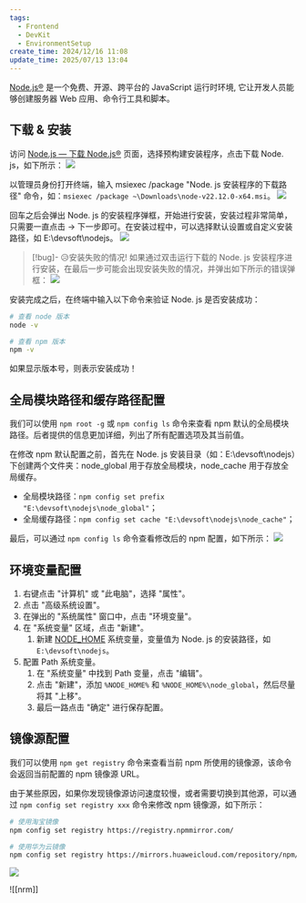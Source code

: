 ```yaml
---
tags:
  - Frontend
  - DevKit
  - EnvironmentSetup
create_time: 2024/12/16 11:08
update_time: 2025/07/13 13:04
---
```


[Node.js®](https://nodejs.org/zh-cn) 是一个免费、开源、跨平台的 JavaScript 运行时环境, 它让开发人员能够创建服务器 Web 应用、命令行工具和脚本。

## 下载 & 安装

访问 [Node.js — 下载 Node.js®](https://nodejs.org/zh-cn/download/prebuilt-installer) 页面，选择预构建安装程序，点击下载 Node. js，如下所示：
![](https://img.xiaorang.fun/202502251758104.png)

以管理员身份打开终端，输入 msiexec /package "Node. js 安装程序的下载路径" 命令，如：`msiexec /package ~\Downloads\node-v22.12.0-x64.msi`。
![](https://img.xiaorang.fun/202502251758105.png)

回车之后会弹出 Node. js 的安装程序弹框，开始进行安装，安装过程非常简单，只需要一直点击 → 下一步即可。在安装过程中，可以选择默认设置或自定义安装路径，如 E:\devsoft\nodejs。
![](https://img.xiaorang.fun/202502251758106.png)

> [!bug]- 😥安装失败的情况!
> 如果通过双击运行下载的 Node. js 安装程序进行安装，在最后一步可能会出现安装失败的情况，并弹出如下所示的错误弹框：
> ![](https://img.xiaorang.fun/202502251758107.png)

安装完成之后，在终端中输入以下命令来验证 Node. js 是否安装成功：

```bash
# 查看 node 版本
node -v

# 查看 npm 版本
npm -v
```

如果显示版本号，则表示安装成功！

## 全局模块路径和缓存路径配置

我们可以使用 `npm root -g` 或 `npm config ls` 命令来查看 npm 默认的全局模块路径。后者提供的信息更加详细，列出了所有配置选项及其当前值。

在修改 npm 默认配置之前，首先在 Node. js 安装目录（如：E:\devsoft\nodejs）下创建两个文件夹：node_global 用于存放全局模块，node_cache 用于存放全局缓存。

+ 全局模块路径：`npm config set prefix "E:\devsoft\nodejs\node_global"`；
+ 全局缓存路径：`npm config set cache "E:\devsoft\nodejs\node_cache"`；

最后，可以通过 `npm config ls` 命令查看修改后的 npm 配置，如下所示：
![](https://img.xiaorang.fun/202502251758108.png)

## 环境变量配置

1. 右键点击 "计算机" 或 "此电脑"，选择 "属性"。
2. 点击 "高级系统设置"。
3. 在弹出的 "系统属性" 窗口中，点击 "环境变量"。
4. 在 "系统变量" 区域，点击 "新建"。
    1. 新建 <u>NODE_HOME</u> 系统变量，变量值为 Node. js 的安装路径，如 `E:\devsoft\nodejs`。
5. 配置 Path 系统变量。
    1. 在 "系统变量" 中找到 Path 变量，点击 "编辑"。
    2. 点击 "新建"，添加 `%NODE_HOME%` 和 `%NODE_HOME%\node_global`，然后尽量将其 "上移"。
    3. 最后一路点击 "确定" 进行保存配置。

## 镜像源配置

我们可以使用 `npm get registry` 命令来查看当前 npm 所使用的镜像源，该命令会返回当前配置的 npm 镜像源 URL。

由于某些原因，如果你发现镜像源访问速度较慢，或者需要切换到其他源，可以通过 `npm config set registry xxx` 命令来修改 npm 镜像源，如下所示：

```bash
# 使用淘宝镜像
npm config set registry https://registry.npmmirror.com/

# 使用华为云镜像
npm config set registry https://mirrors.huaweicloud.com/repository/npm/
```

![](https://img.xiaorang.fun/202502251758109.png)

![[nrm]]
